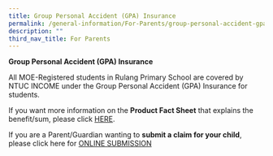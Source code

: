 ```yaml
---
title: Group Personal Accident (GPA) Insurance
permalink: /general-information/For-Parents/group-personal-accident-gpa-insurance/
description: ""
third_nav_title: For Parents
---
```

**Group Personal Accident (GPA) Insurance**

All MOE-Registered students in Rulang Primary School are covered by NTUC INCOME under the Group Personal Accident (GPA) Insurance for students. 


If you want more information on the **Product Fact Sheet** that explains the benefit/sum, please click [HERE](/files/Product%20Fact%20Sheet%20Year%202023.pdf).

 

If you are a Parent/Guardian wanting to **submit a claim for your child**, please click here for [ONLINE SUBMISSION](https://studentgpa.incomegroupins.com.sg/#/)